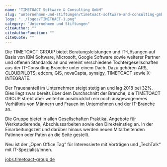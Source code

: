 ```yaml
---
name: "TIMETOACT Software & Consulting GmbH"
slug: "unternehmen-und-stiftungen/timetoact-software-and-consulting-gmb-h"
logo: "../logos/TIMETOACT-1.png"
category: "Unternehmen und Stiftungen"
citeAuthor: ""
citeAuthorFunction: ""
citeQuote: ""
---
```


Die TIMETOACT GROUP bietet Beratungsleistungen und IT-Lösungen auf Basis von IBM Software, Microsoft, Google Software sowie weiterer Partner und offenen Standards an und vereint verschiedene Tochtergesellschaften aus der IT-Consulting Branche unter einem Dach. Dazu gehören ARS, CLOUDPILOTS, edcom, GIS, novaCapta, synaigy, TIMETOACT sowie X-INTEGRATE.

Der Frauenanteil im Unternehmen steigt stetig an und lag 2018 bei 32%. Dies liegt zwar bereits über dem Durchschnitt der Branche, die TIMETOACT GROUP strebt aber weiterhin ausdrücklich ein noch ausgewogeneres Verhältnis von Männern und Frauen im Unternehmen und der IT-Branche an.

Die Gruppe bietet in allen Gesellschaften Praktika, Angebote für Werkstudierende, Abschlussarbeiten sowie den Direkteinstieg an. In der Einarbeitungszeit und darüber hinaus werden neuen Mitarbeitenden Patinnen oder Paten an die Seite gestellt.

Neu ist der „Open Office Tag“ für Interessierte mit Vorträgen und „TechTalk“ mit IT-Spezialist/innen.

[jobs.timetoact-group.de](https://jobs.timetoact-group.de/)
